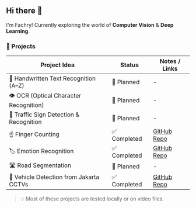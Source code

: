 ## Hi there 👋

I'm Fachry! Currently exploring the world of **Computer Vision** & **Deep Learning**.

### 🔭 Projects

| Project Idea                                      | Status      | Notes / Links                                                                 |
|--------------------------------------------------|-------------|-------------------------------------------------------------------------------|
| 📝 Handwritten Text Recognition (A–Z)            | 🔄 Planned   | -                                                                             |
| 👁️ OCR (Optical Character Recognition)           | 🔄 Planned   | -                                                                             |
| 🚦 Traffic Sign Detection & Recognition          | 🔄 Planned   | -                                                                             |
| ☝️ Finger Counting                               | ✅ Completed | [GitHub Repo](https://github.com/fachrysann/FingerCounting_OpenCV-DeepLearning) |
| 🏷️ Emotion Recognition                           | ✅ Completed | [GitHub Repo](https://github.com/fachrysann/EmotionRecognition_DeepLearning)  |
| 🛣️ Road Segmentation                             | 🔄 Planned   | -                                                                             |
| 🚗 Vehicle Detection from Jakarta CCTVs          | ✅ Completed | [GitHub Repo](https://github.com/fachrysann/Car-Detection)                    |

> 💡 Most of these projects are tested locally or on video files.

